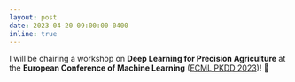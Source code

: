 ```yaml
---
layout: post
date: 2023-04-20 09:00:00-0400
inline: true
---
```


I will be chairing a workshop on **Deep Learning for Precision Agriculture** at the **European Conference of Machine Learning** ([ECML PKDD 2023](https://2023.ecmlpkdd.org/))! 🌱